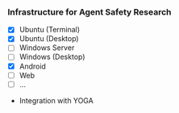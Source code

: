 ### Infrastructure for Agent Safety Research

- [X] Ubuntu (Terminal)
- [X] Ubuntu (Desktop)
- [ ] Windows Server
- [ ] Windows (Desktop)
- [X] Android
- [ ] Web
- [ ] ... 
- Integration with YOGA